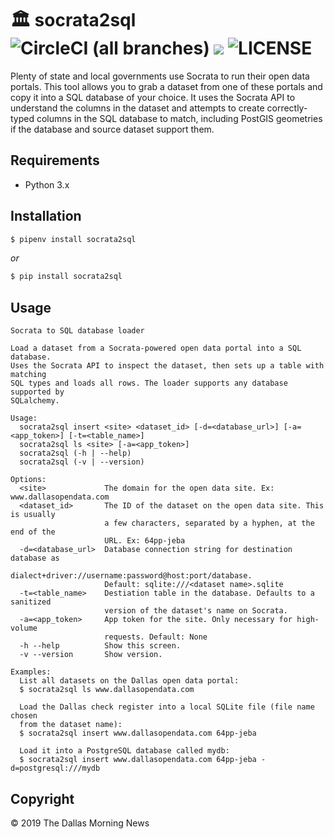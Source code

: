 # 🏛️ socrata2sql ![CircleCI (all branches)](https://img.shields.io/circleci/project/github/DallasMorningNews/socrata2sql.svg) ![](https://img.shields.io/pypi/v/socrata2sql.svg?style=flat) ![LICENSE](https://img.shields.io/github/license/DallasMorningNews/socrata2sql.svg?style=flat)

Plenty of state and local governments use Socrata to run their open data portals. This tool allows you to grab a dataset from one of these portals and copy it into a SQL database of your choice. It uses the Socrata API to understand the columns in the dataset and attempts to create correctly-typed columns in the SQL database to match, including PostGIS geometries if the database and source dataset support them.

## Requirements

- Python 3.x

## Installation

```sh
$ pipenv install socrata2sql
```

*or*

```sh
$ pip install socrata2sql
```

## Usage

```
Socrata to SQL database loader

Load a dataset from a Socrata-powered open data portal into a SQL database.
Uses the Socrata API to inspect the dataset, then sets up a table with matching
SQL types and loads all rows. The loader supports any database supported by
SQLalchemy.

Usage:
  socrata2sql insert <site> <dataset_id> [-d=<database_url>] [-a=<app_token>] [-t=<table_name>]
  socrata2sql ls <site> [-a=<app_token>]
  socrata2sql (-h | --help)
  socrata2sql (-v | --version)

Options:
  <site>             The domain for the open data site. Ex: www.dallasopendata.com
  <dataset_id>       The ID of the dataset on the open data site. This is usually
                     a few characters, separated by a hyphen, at the end of the
                     URL. Ex: 64pp-jeba
  -d=<database_url>  Database connection string for destination database as
                     dialect+driver://username:password@host:port/database.
                     Default: sqlite:///<dataset name>.sqlite
  -t=<table_name>    Destiation table in the database. Defaults to a sanitized
                     version of the dataset's name on Socrata.
  -a=<app_token>     App token for the site. Only necessary for high-volume
                     requests. Default: None
  -h --help          Show this screen.
  -v --version       Show version.

Examples:
  List all datasets on the Dallas open data portal:
  $ socrata2sql ls www.dallasopendata.com

  Load the Dallas check register into a local SQLite file (file name chosen
  from the dataset name):
  $ socrata2sql insert www.dallasopendata.com 64pp-jeba

  Load it into a PostgreSQL database called mydb:
  $ socrata2sql insert www.dallasopendata.com 64pp-jeba -d=postgresql:///mydb
```

## Copyright

&copy; 2019 The Dallas Morning News
